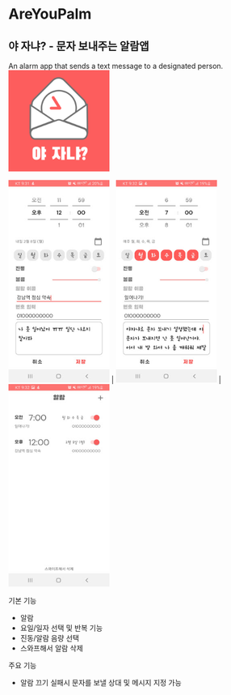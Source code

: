 # AreYouPalm
## 야 자냐? - 문자 보내주는 알람앱
An alarm app that sends a text message to a designated person.
<img src="app/src/main/res/drawable/AreYouPalm Icon.png" width="200" height="200">

<img src="app/src/main/res/drawable/AreYouPalm-1.jpg" width="200" height="400"> | <img src="app/src/main/res/drawable/AreYouPalm-2.jpg" width="200" height="400"> | <img src="app/src/main/res/drawable/AreYouPalm-3.jpg" width="200" height="400">

기본 기능
- 알람
- 요일/일자 선택 및 반복 기능
- 진동/알람 음량 선택
- 스와프해서 알람 삭제

주요 기능
- 알람 끄기 실패시 문자를 보낼 상대 및 메시지 지정 가능

